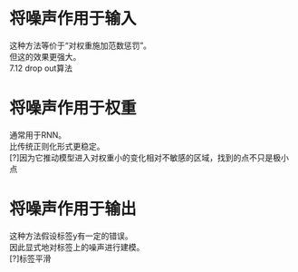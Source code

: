 # 将噪声作用于输入  

这种方法等价于“对权重施加范数惩罚”。  
但这的效果更强大。  
7.12 drop out算法

# 将噪声作用于权重  

通常用于RNN。  
比传统正则化形式更稳定。  
[?]因为它推动模型进入对权重小的变化相对不敏感的区域，找到的点不只是极小点  

# 将噪声作用于输出  

这种方法假设标签y有一定的错误。  
因此显式地对标签上的噪声进行建模。  
[?]标签平滑